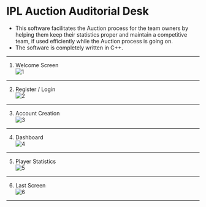 # IPL Auction Auditorial Desk

* This software facilitates the Auction process for the team owners by helping them keep their statistics proper and maintain a competitive team, if used efficiently while the Auction process is going on.
* The software is completely written in C++.
---

1. Welcome Screen  
![1](https://user-images.githubusercontent.com/32862430/46421585-0d584580-c750-11e8-8d74-6b03ad76f1d1.JPG)

---

2. Register / Login  
![2](https://user-images.githubusercontent.com/32862430/46421588-0df0dc00-c750-11e8-8114-d0e0980d32f1.JPG)

---

3. Account Creation  
![3](https://user-images.githubusercontent.com/32862430/46421589-0e897280-c750-11e8-83de-7ce8b1018e69.JPG)

---

4. Dashboard  
![4](https://user-images.githubusercontent.com/32862430/46421590-0e897280-c750-11e8-8927-323b9206c6c5.JPG)

---

5. Player Statistics  
![5](https://user-images.githubusercontent.com/32862430/46421592-10533600-c750-11e8-9284-0b8952b271b0.JPG)

---

6. Last Screen  
![6](https://user-images.githubusercontent.com/32862430/46421594-10ebcc80-c750-11e8-9f5c-b48d4c385c92.JPG)

---
